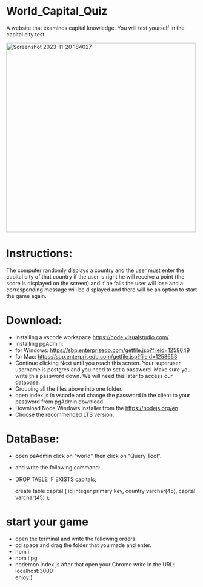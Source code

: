 # World_Capital_Quiz
A website that examines capital knowledge.
You will test yourself in the capital city test.

<img width="500" alt="Screenshot 2023-11-20 184027" src="https://github.com/EliyaRabia/World_Capital_Quiz/assets/87569799/9899375a-67da-4bb2-bd79-f1e24574e65d">


# Instructions:
The computer randomly displays a country and the user must enter the capital city of that country
if the user is right he will receive a point (the score is displayed on the screen) and if he fails
the user will lose and a corresponding message will be displayed and there will be an option to start the game again.

# Download:
- Installing a vscode workspace https://code.visualstudio.com/
- Installing pgAdmin:
- for Windows: https://sbp.enterprisedb.com/getfile.jsp?fileid=1258649
- for Mac: https://sbp.enterprisedb.com/getfile.jsp?fileid=1258653
- Continue clicking Next until you reach this screen. Your superuser username is postgres and you need to set a password.
  Make sure you write this password down. We will need this later to access our database.
- Grouping all the files above into one folder.
- open index.js in vscode and change the password in the client to your password from pgAdmin download.
- Download Node Windows installer from the https://nodejs.org/en
- Choose the recommended LTS version.

# DataBase:
- open paAdmin click on "world" then click on "Query Tool".
- and write the following command:
- 
  DROP TABLE IF EXISTS capitals;
  
  create table capital (
  id integer primary key,
  country varchar(45),
  capital varchar(45)
  );
  

# start your game
- open the terminal and write the following orders:
- cd space and drag the folder that you made and enter.
- npm i 
- npm i pg
- nodemon index.js
  after that open your Chrome write in the URL: localhost:3000 <br/>
  enjoy:)
